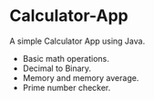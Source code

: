 # Calculator-App

A simple Calculator App using Java.
- Basic math operations.
- Decimal to Binary.
- Memory and memory average.
- Prime number checker.

